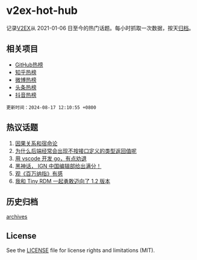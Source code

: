 # v2ex-hot-hub

 记录[V2EX](https://www.v2ex.com/)从 2021-01-06 日至今的热门话题。每小时抓取一次数据，按天[归档](archives)。
 
 ## 相关项目

- [GitHub热榜](https://github.com/lonnyzhang423/github-hot-hub)
- [知乎热榜](https://github.com/lonnyzhang423/zhihu-hot-hub)
- [微博热榜](https://github.com/lonnyzhang423/weibo-hot-hub)
- [头条热榜](https://github.com/lonnyzhang423/toutiao-hot-hub)
- [抖音热榜](https://github.com/lonnyzhang423/douyin-hot-hub)


 `更新时间：2024-08-17 12:10:55 +0800`

## 热议话题

1. [因果关系和宿命论](https://www.v2ex.com/t/1065540)
1. [为什么后端经常会出现不按接口定义的类型返回值呢](https://www.v2ex.com/t/1065606)
1. [用 vscode 开发 go，有点劝退](https://www.v2ex.com/t/1065554)
1. [黑神话， IGN 中国编辑部给出满分！](https://www.v2ex.com/t/1065654)
1. [观《百万纳指》有感](https://www.v2ex.com/t/1065536)
1. [我和 Tiny RDM 一起勇敢迈向了 1.2 版本](https://www.v2ex.com/t/1065503)

## 历史归档

[archives](archives)

## License

See the [LICENSE](LICENSE) file for license rights and limitations (MIT).
